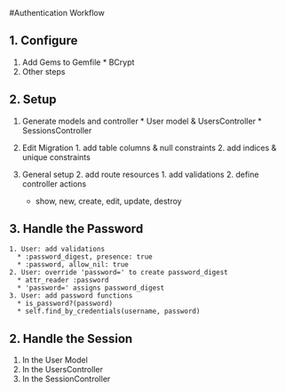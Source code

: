 #Authentication Workflow

## 1. Configure
  1. Add Gems to Gemfile
    * BCrypt
  2. Other steps

## 2. Setup
  1. Generate models and controller
    * User model & UsersController
    * SessionsController

  2. Edit Migration
    1. add table columns & null constraints
    2. add indices & unique constraints

  2. General setup
    2. add route resources
    1. add validations
    2. define controller actions
      * show, new, create, edit, update, destroy

## 3. Handle the Password
    1. User: add validations
      * :password_digest, presence: true
      * :password, allow_nil: true
    2. User: override 'password=' to create password_digest
      * attr_reader :password
      * 'password=' assigns password_digest
    3. User: add password functions
      * is_password?(password)
      * self.find_by_credentials(username, password)

## 2. Handle the Session
  1. In the User Model
  2. In the UsersController
  2. In the SessionController
